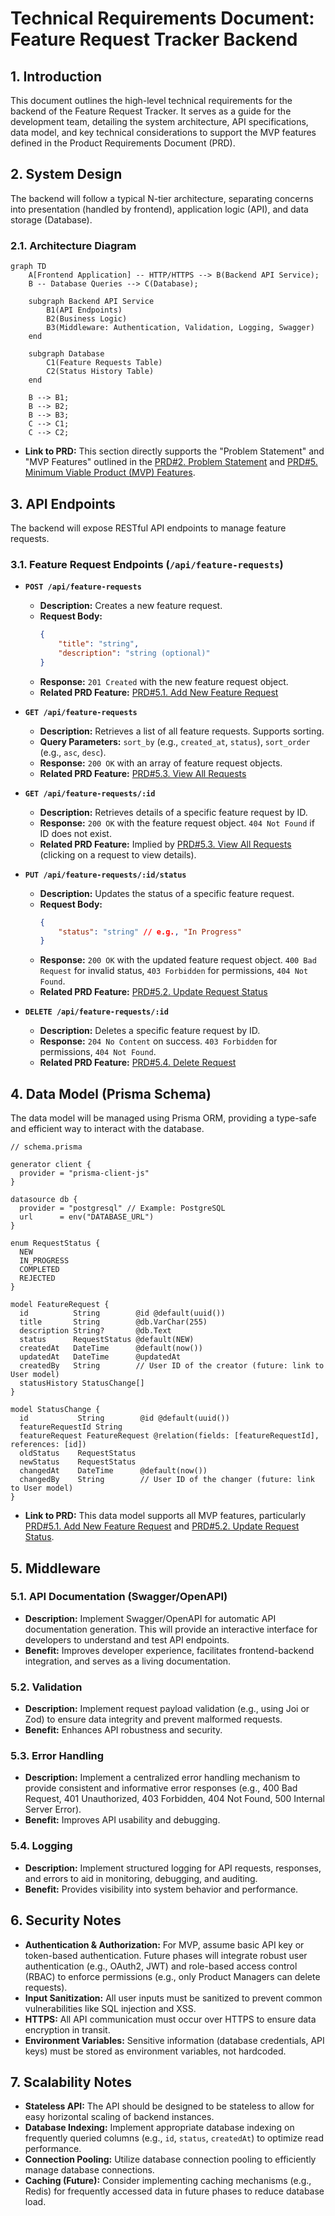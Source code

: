 # Technical Requirements Document: Feature Request Tracker Backend

## 1. Introduction

This document outlines the high-level technical requirements for the backend of the Feature Request Tracker. It serves as a guide for the development team, detailing the system architecture, API specifications, data model, and key technical considerations to support the MVP features defined in the Product Requirements Document (PRD).

## 2. System Design

The backend will follow a typical N-tier architecture, separating concerns into presentation (handled by frontend), application logic (API), and data storage (Database).

### 2.1. Architecture Diagram

```mermaid
graph TD
    A[Frontend Application] -- HTTP/HTTPS --> B(Backend API Service);
    B -- Database Queries --> C(Database);

    subgraph Backend API Service
        B1(API Endpoints)
        B2(Business Logic)
        B3(Middleware: Authentication, Validation, Logging, Swagger)
    end

    subgraph Database
        C1(Feature Requests Table)
        C2(Status History Table)
    end

    B --> B1;
    B --> B2;
    B --> B3;
    C --> C1;
    C --> C2;
```
*   **Link to PRD:** This section directly supports the "Problem Statement" and "MVP Features" outlined in the [PRD#2. Problem Statement](docs/prd.md#2-problem-statement) and [PRD#5. Minimum Viable Product (MVP) Features](docs/prd.md#5-minimum-viable-product-mvp-features).

## 3. API Endpoints

The backend will expose RESTful API endpoints to manage feature requests.

### 3.1. Feature Request Endpoints (`/api/feature-requests`)

*   **`POST /api/feature-requests`**
    *   **Description:** Creates a new feature request.
    *   **Request Body:**
        ```json
        {
            "title": "string",
            "description": "string (optional)"
        }
        ```
    *   **Response:** `201 Created` with the new feature request object.
    *   **Related PRD Feature:** [PRD#5.1. Add New Feature Request](docs/prd.md#51-add-new-feature-request)

*   **`GET /api/feature-requests`**
    *   **Description:** Retrieves a list of all feature requests. Supports sorting.
    *   **Query Parameters:** `sort_by` (e.g., `created_at`, `status`), `sort_order` (e.g., `asc`, `desc`).
    *   **Response:** `200 OK` with an array of feature request objects.
    *   **Related PRD Feature:** [PRD#5.3. View All Requests](docs/prd.md#53-view-all-requests)

*   **`GET /api/feature-requests/:id`**
    *   **Description:** Retrieves details of a specific feature request by ID.
    *   **Response:** `200 OK` with the feature request object. `404 Not Found` if ID does not exist.
    *   **Related PRD Feature:** Implied by [PRD#5.3. View All Requests](docs/prd.md#53-view-all-requests) (clicking on a request to view details).

*   **`PUT /api/feature-requests/:id/status`**
    *   **Description:** Updates the status of a specific feature request.
    *   **Request Body:**
        ```json
        {
            "status": "string" // e.g., "In Progress"
        }
        ```
    *   **Response:** `200 OK` with the updated feature request object. `400 Bad Request` for invalid status, `403 Forbidden` for permissions, `404 Not Found`.
    *   **Related PRD Feature:** [PRD#5.2. Update Request Status](docs/prd.md#52-update-request-status)

*   **`DELETE /api/feature-requests/:id`**
    *   **Description:** Deletes a specific feature request by ID.
    *   **Response:** `204 No Content` on success. `403 Forbidden` for permissions, `404 Not Found`.
    *   **Related PRD Feature:** [PRD#5.4. Delete Request](docs/prd.md#54-delete-request)

## 4. Data Model (Prisma Schema)

The data model will be managed using Prisma ORM, providing a type-safe and efficient way to interact with the database.

```prisma
// schema.prisma

generator client {
  provider = "prisma-client-js"
}

datasource db {
  provider = "postgresql" // Example: PostgreSQL
  url      = env("DATABASE_URL")
}

enum RequestStatus {
  NEW
  IN_PROGRESS
  COMPLETED
  REJECTED
}

model FeatureRequest {
  id          String        @id @default(uuid())
  title       String        @db.VarChar(255)
  description String?       @db.Text
  status      RequestStatus @default(NEW)
  createdAt   DateTime      @default(now())
  updatedAt   DateTime      @updatedAt
  createdBy   String        // User ID of the creator (future: link to User model)
  statusHistory StatusChange[]
}

model StatusChange {
  id           String        @id @default(uuid())
  featureRequestId String
  featureRequest FeatureRequest @relation(fields: [featureRequestId], references: [id])
  oldStatus    RequestStatus
  newStatus    RequestStatus
  changedAt    DateTime      @default(now())
  changedBy    String        // User ID of the changer (future: link to User model)
}
```
*   **Link to PRD:** This data model supports all MVP features, particularly [PRD#5.1. Add New Feature Request](docs/prd.md#51-add-new-feature-request) and [PRD#5.2. Update Request Status](docs/prd.md#52-update-request-status).

## 5. Middleware

### 5.1. API Documentation (Swagger/OpenAPI)

*   **Description:** Implement Swagger/OpenAPI for automatic API documentation generation. This will provide an interactive interface for developers to understand and test API endpoints.
*   **Benefit:** Improves developer experience, facilitates frontend-backend integration, and serves as a living documentation.

### 5.2. Validation

*   **Description:** Implement request payload validation (e.g., using Joi or Zod) to ensure data integrity and prevent malformed requests.
*   **Benefit:** Enhances API robustness and security.

### 5.3. Error Handling

*   **Description:** Implement a centralized error handling mechanism to provide consistent and informative error responses (e.g., 400 Bad Request, 401 Unauthorized, 403 Forbidden, 404 Not Found, 500 Internal Server Error).
*   **Benefit:** Improves API usability and debugging.

### 5.4. Logging

*   **Description:** Implement structured logging for API requests, responses, and errors to aid in monitoring, debugging, and auditing.
*   **Benefit:** Provides visibility into system behavior and performance.

## 6. Security Notes

*   **Authentication & Authorization:** For MVP, assume basic API key or token-based authentication. Future phases will integrate robust user authentication (e.g., OAuth2, JWT) and role-based access control (RBAC) to enforce permissions (e.g., only Product Managers can delete requests).
*   **Input Sanitization:** All user inputs must be sanitized to prevent common vulnerabilities like SQL injection and XSS.
*   **HTTPS:** All API communication must occur over HTTPS to ensure data encryption in transit.
*   **Environment Variables:** Sensitive information (database credentials, API keys) must be stored as environment variables, not hardcoded.

## 7. Scalability Notes

*   **Stateless API:** The API should be designed to be stateless to allow for easy horizontal scaling of backend instances.
*   **Database Indexing:** Implement appropriate database indexing on frequently queried columns (e.g., `id`, `status`, `createdAt`) to optimize read performance.
*   **Connection Pooling:** Utilize database connection pooling to efficiently manage database connections.
*   **Caching (Future):** Consider implementing caching mechanisms (e.g., Redis) for frequently accessed data in future phases to reduce database load.